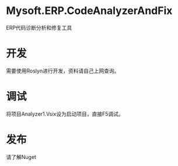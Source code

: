 # Mysoft.ERP.CodeAnalyzerAndFix


ERP代码诊断分析和修复工具

# 开发

需要使用Roslyn进行开发，资料请自己上网查询。

# 调试

将项目Analyzer1.Vsix设为启动项目，直接F5调试。

# 发布

请了解Nuget
